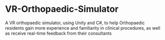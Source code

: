 # VR-Orthopaedic-Simulator
A VR orthopaedic simulator, using Unity and C#, to help Orthopaedic residents gain more experience and familiarity in clinical procedures, as well as receive real-time feedback from their consultants
